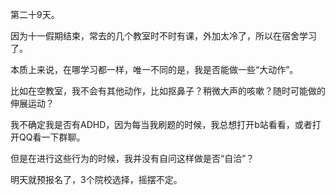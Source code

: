 第二十9天。

因为十一假期结束，常去的几个教室时不时有课，外加太冷了，所以在宿舍学习了。

本质上来说，在哪学习都一样，唯一不同的是，我是否能做一些“大动作”。

比如在空教室，我不会有其他动作，比如抠鼻子？稍微大声的咳嗽？随时可能做的伸展运动？

我不确定我是否有ADHD，因为每当我刷题的时候，我总想打开b站看看，或者打开QQ看一下群聊。

但是在进行这些行为的时候，我并没有自问这样做是否“自洽”？

明天就预报名了，3个院校选择，摇摆不定。
